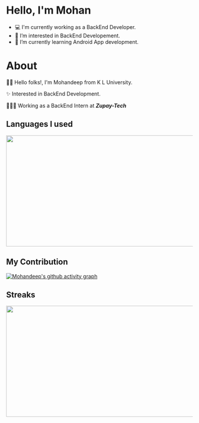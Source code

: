 # Hello, I'm Mohan

- 💻 I'm currently working as a BackEnd Developer.
- 👀 I’m interested in BackEnd Developement.
- 🌱 I’m currently learning Android App development.



<!---
mohandeep2002/mohandeep2002 is a ✨ special ✨ repository because its `README.md` (this file) appears on your GitHub profile.
You can click the Preview link to take a look at your changes.
--->

# About
👋🏻 Hello folks!, I'm Mohandeep from K L University. 

✨ Interested in BackEnd Development.

🧑🏻‍💻 Working as a BackEnd Intern at **_Zupay-Tech_**







## Languages I used

<div align="center">
  <img src="https://github-readme-stats.vercel.app/api/top-langs/?username=mohandeep2002&theme=tokyonight&langs_count=5" width="600" height="300"/>
  
</div>

## My Contribution

[![Mohandeep's github activity graph](https://activity-graph.herokuapp.com/graph?username=mohandeep2002&theme=react-dark)](https://github.com/mohandeep2002/github-readme-activity-graph)


## Streaks
<div align="center">
   <img src="https://github-readme-streak-stats.herokuapp.com/?user=mohandeep2002&theme=tokyonight" width="600" height="300"/>
</div>
